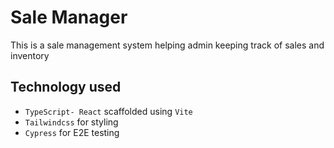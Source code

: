 # Sale Manager

This is a sale management system helping admin keeping track of sales and inventory

## Technology used

- `TypeScript- React` scaffolded using `Vite`
- `Tailwindcss` for styling
- `Cypress` for E2E testing
